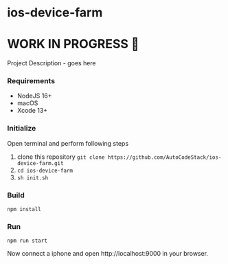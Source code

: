 # ios-device-farm

# WORK IN PROGRESS :construction:

Project Description - goes here

### Requirements

- NodeJS 16+
- macOS
- Xcode 13+

### Initialize

Open terminal and perform following steps

1. clone this repository `git clone https://github.com/AutoCodeStack/ios-device-farm.git`
2. `cd ios-device-farm`
3. `sh init.sh`

### Build

```nodejs
npm install
```

### Run

```nodejs
npm run start
```

Now connect a iphone and open http://localhost:9000 in your browser.
